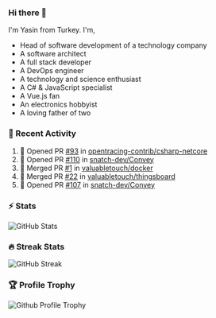 ### Hi there 👋
I'm Yasin from Turkey. I'm,

* Head of software development of a technology company
* A software architect
* A full stack developer
* A DevOps engineer
* A technology and science enthusiast
* A C# & JavaScript specialist
* A Vue.js fan
* An electronics hobbyist
* A loving father of two

### 🧾 Recent Activity
<!--START_SECTION:activity-->
1. 💪 Opened PR [#93](https://github.com/opentracing-contrib/csharp-netcore/pull/93) in [opentracing-contrib/csharp-netcore](https://github.com/opentracing-contrib/csharp-netcore)
2. 💪 Opened PR [#110](https://github.com/snatch-dev/Convey/pull/110) in [snatch-dev/Convey](https://github.com/snatch-dev/Convey)
3. 🎉 Merged PR [#1](https://github.com/valuabletouch/docker/pull/1) in [valuabletouch/docker](https://github.com/valuabletouch/docker)
4. 🎉 Merged PR [#22](https://github.com/valuabletouch/thingsboard/pull/22) in [valuabletouch/thingsboard](https://github.com/valuabletouch/thingsboard)
5. 💪 Opened PR [#107](https://github.com/snatch-dev/Convey/pull/107) in [snatch-dev/Convey](https://github.com/snatch-dev/Convey)
<!--END_SECTION:activity-->

### ⚡ Stats
![GitHub Stats][stats]

### 🔥 Streak Stats
![GitHub Streak][streak]

### 🏆 Profile Trophy
![Github Profile Trophy][trophy]

[website]: https://mehyaa.github.io
[profile]: https://github.com/mehyaa
[stats]: https://github-readme-stats.vercel.app/api?username=mehyaa&show_icons=true&count_private=true&theme=vue
[streak]: https://github-readme-streak-stats.herokuapp.com?user=mehyaa&theme=vue&hide_border=true&date_format=j%20M%5B%20Y%5D&background=transparent
[trophy]: https://github-profile-trophy.vercel.app/?username=mehyaa&theme=vue&no-frame=true&column=3&margin-w=16&margin-h=16


<!--
**mehyaa/mehyaa** is a ✨ _special_ ✨ repository because its `README.md` (this file) appears on your GitHub profile.

Here are some ideas to get you started:

- 🔭 I’m currently working on ...
- 🌱 I’m currently learning ...
- 👯 I’m looking to collaborate on ...
- 🤔 I’m looking for help with ...
- 💬 Ask me about ...
- 📫 How to reach me: ...
- 😄 Pronouns: ...
- ⚡ Fun fact: ...
-->
